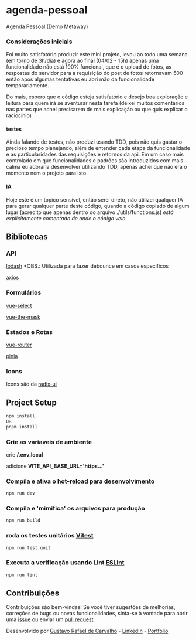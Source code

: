 # agenda-pessoal

Agenda Pessoal (Demo Metaway)

### Considerações iniciais

Foi muito satisfatório produzir este mini projeto, levou ao todo uma semana (em torno de 3h/dia) e agora ao final (04/02 - 15h) apenas uma funcionalidade não está 100% funcional, que é o upload de fotos, as respostas do servidor para a requisição do post de fotos retornavam 500 então após algumas tentativas eu abri mão da funcionalidade temporariamente.

Do mais, espero que o código esteja satisfatório e desejo boa exploração e leitura para quem irá se aventurar nesta tarefa (deixei muitos comentários nas partes que achei precisarem de mais explicação ou que quis explicar o raciocínio)

#### testes

Ainda falando de testes, não produzi usando TDD, pois não quis gastar o precioso tempo planejando, além de entender cada etapa da funcionalidade e as particularidades das requisições e retornos da api. Em um caso mais controlado em que funcionalidades e padrões são introduzidos com mais calma eu adoraria desenvolver utilizando TDD, apenas achei que não era o momento nem o projeto para isto.

#### IA

Hoje este é um tópico sensível, então serei direto, não utilizei qualquer IA para gerar qualquer parte deste código, quando a código copiado de algum lugar (acredito que apenas dentro do arquivo ./utils/functions.js) *está explicitamente comentado de onde o código veio*.

## Bibliotecas

### API

[lodash](https://www.npmjs.com/package/lodash) *OBS.: Utilizada para fazer debounce em casos especificos

[axios](https://www.npmjs.com/package/axios)

### Formulários

[vue-select](https://www.npmjs.com/package/vue-select)

[vue-the-mask](https://www.npmjs.com/package/vue-the-mask)

### Estados e Rotas

[vue-router](https://www.npmjs.com/package/vue-router)

[pinia](https://www.npmjs.com/package/pinia)

### Icons

Icons são da [radix-ui](https://www.radix-ui.com/icons)

## Project Setup

```sh
npm install
OR
pnpm install
```

### Crie as variaveis de ambiente

crie **/.env.local**

adicione **VITE_API_BASE_URL='https...'**

### Compila e ativa o hot-reload para desenvolvimento

```sh
npm run dev
```

### Compila e 'mimifica' os arquivos para produção

```sh
npm run build
```

### roda os testes unitários [Vitest](https://vitest.dev/)

```sh
npm run test:unit
```

### Executa a verificação usando Lint [ESLint](https://eslint.org/)

```sh
npm run lint
```

## Contribuições

Contribuições são bem-vindas! Se você tiver sugestões de melhorias, correções de bugs ou novas funcionalidades, sinta-se à vontade para abrir uma [issue](https://github.com/GustavoRCarvalho/agenda-pessoal/issues) ou enviar um [pull request](https://github.com/GustavoRCarvalho/agenda-pessoal/pulls).

Desenvolvido por [Gustavo Rafael de Carvalho](https://github.com/GustavoRCarvalho) - [LinkedIn](https://www.linkedin.com/in/gustavo-carvalho-0/) - [Portfólio](https://portfolio.gustavocarvalho.dev.br/)
